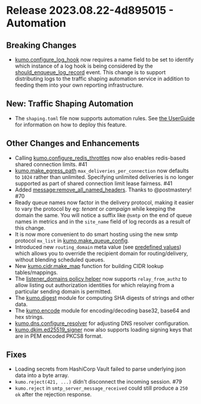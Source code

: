 # Release 2023.08.22-4d895015 - Automation

## Breaking Changes
* [kumo.configure_log_hook](../reference/kumo/configure_log_hook.md) now requires
  a name field to be set to identify which instance of a log hook is being considered
  by the [should_enqueue_log_record](../reference/events/should_enqueue_log_record.md) event.
  This change is to support distributing logs to the traffic shaping automation
  service in addition to feeding them into your own reporting infrastructure.

## New: Traffic Shaping Automation

* The `shaping.toml` file now supports automation rules. See [the UserGuide](../userguide/configuration/trafficshapingautomation.md) for information on how to deploy this feature.

## Other Changes and Enhancements
* Calling
  [kumo.configure_redis_throttles](../reference/kumo/configure_redis_throttles.md)
  now also enables redis-based shared connection limits. #41
* [kumo.make_egress_path](../reference/kumo/make_egress_path.md)
  `max_deliveries_per_connection` now defaults to `1024` rather than unlimited.
  Specifying unlimited deliveries is no longer supported as part of shared
  connection limit lease fairness. #41
* Added
  [message:remove_all_named_headers](../reference/message/remove_all_named_headers.md).
  Thanks to @postmastery! #70
* Ready queue names now factor in the delivery protocol, making it easier to vary
  the protocol by eg: *tenant* or *campaign* while keeping the domain the same.
  You will notice a suffix like `@smtp` on the end of queue names in metrics
  and in the `site_name` field of log records as a result of this change.
* It is now more convenient to do smart hosting using the new smtp protocol `mx_list`
  in [kumo.make_queue_config](../reference/kumo/make_queue_config/index.md).
* Introduced new `routing_domain` meta value (see [predefined
  values](../reference/message/set_meta.md)) which allows you to override the recipient
  domain for routing/delivery, without blending scheduled queues.
* New [kumo.cidr.make_map](../reference/kumo.cidr/make_map.md) function for
  building CIDR lookup tables/mappings.
* The [listener_domains policy
  helper](../userguide/configuration/domains.md#using-the-listener_domainslua-policy-helper)
  now supports `relay_from_authz` to allow listing out authorization identities
  for which relaying from a particular sending domain is permitted.
* The [kumo.digest](../reference/kumo.digest/index.md) module for computing SHA
  digests of strings and other data.
* The [kumo.encode](../reference/kumo.encode/index.md) module for encoding/decoding
  base32, base64 and hex strings.
* [kumo.dns.configure_resolver](../reference/kumo.dns/configure_resolver.md) for
  adjusting DNS resolver configuration.
* [kumo.dkim.ed25519_signer](../reference/kumo.dkim/ed25519_signer.md) now also
  supports loading signing keys that are in PEM encoded PKCS8 format.

## Fixes
* Loading secrets from HashiCorp Vault failed to parse underlying json data into
  a byte array.
* `kumo.reject(421, ...)` didn't disconnect the incoming session. #79
* `kumo.reject` in `smtp_server_message_received` could still produce a `250 ok`
  after the rejection response.


